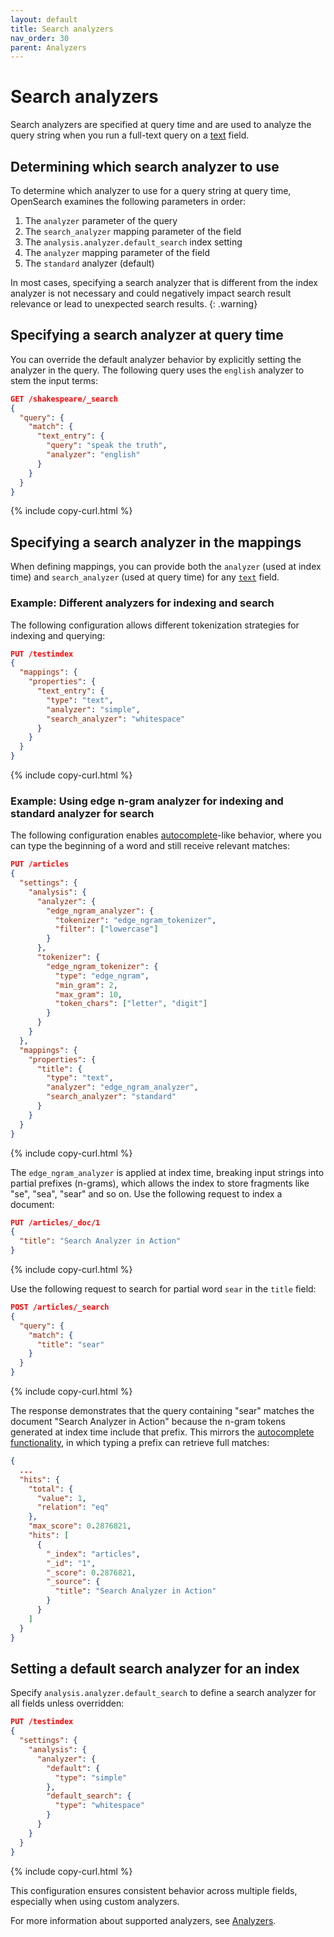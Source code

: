 ```yaml
---
layout: default
title: Search analyzers
nav_order: 30
parent: Analyzers
---
```


# Search analyzers

Search analyzers are specified at query time and are used to analyze the query string when you run a full-text query on a [text]({{site.url}}{{site.baseurl}}/field-types/supported-field-types/text/) field.

## Determining which search analyzer to use

To determine which analyzer to use for a query string at query time, OpenSearch examines the following parameters in order:

1. The `analyzer` parameter of the query
1. The `search_analyzer` mapping parameter of the field
1. The `analysis.analyzer.default_search` index setting
1. The `analyzer` mapping parameter of the field
1. The `standard` analyzer (default)

In most cases, specifying a search analyzer that is different from the index analyzer is not necessary and could negatively impact search result relevance or lead to unexpected search results.
{: .warning}

## Specifying a search analyzer at query time

You can override the default analyzer behavior by explicitly setting the analyzer in the query. The following query uses the `english` analyzer to stem the input terms:

```json
GET /shakespeare/_search
{
  "query": {
    "match": {
      "text_entry": {
        "query": "speak the truth",
        "analyzer": "english"
      }
    }
  }
}
```
{% include copy-curl.html %}

## Specifying a search analyzer in the mappings

When defining mappings, you can provide both the `analyzer` (used at index time) and `search_analyzer` (used at query time) for any [`text`]({{site.url}}{{site.baseurl}}/field-types/supported-field-types/text/) field.

### Example: Different analyzers for indexing and search

The following configuration allows different tokenization strategies for indexing and querying:

```json
PUT /testindex
{
  "mappings": {
    "properties": {
      "text_entry": {
        "type": "text",
        "analyzer": "simple",
        "search_analyzer": "whitespace"
      }
    }
  }
}
```
{% include copy-curl.html %}

### Example: Using edge n-gram analyzer for indexing and standard analyzer for search

The following configuration enables [autocomplete]({{site.url}}{{site.baseurl}}/search-plugins/searching-data/autocomplete/)-like behavior, where you can type the beginning of a word and still receive relevant matches:

```json
PUT /articles
{
  "settings": {
    "analysis": {
      "analyzer": {
        "edge_ngram_analyzer": {
          "tokenizer": "edge_ngram_tokenizer",
          "filter": ["lowercase"]
        }
      },
      "tokenizer": {
        "edge_ngram_tokenizer": {
          "type": "edge_ngram",
          "min_gram": 2,
          "max_gram": 10,
          "token_chars": ["letter", "digit"]
        }
      }
    }
  },
  "mappings": {
    "properties": {
      "title": {
        "type": "text",
        "analyzer": "edge_ngram_analyzer",
        "search_analyzer": "standard"
      }
    }
  }
}
```
{% include copy-curl.html %}

The `edge_ngram_analyzer` is applied at index time, breaking input strings into partial prefixes (n-grams), which allows the index to store fragments like "se", "sea", "sear" and so on. 
Use the following request to index a document:

```json
PUT /articles/_doc/1
{
  "title": "Search Analyzer in Action"
}
```
{% include copy-curl.html %}

Use the following request to search for partial word `sear` in the `title` field:

```json
POST /articles/_search
{
  "query": {
    "match": {
      "title": "sear"
    }
  }
}
```
{% include copy-curl.html %}

The response demonstrates that the query containing "sear" matches the document "Search Analyzer in Action" because the n-gram tokens generated at index time include that prefix. This mirrors the [autocomplete functionality]({{site.url}}{{site.baseurl}}/search-plugins/searching-data/autocomplete/), in which typing a prefix can retrieve full matches:

```json
{
  ...
  "hits": {
    "total": {
      "value": 1,
      "relation": "eq"
    },
    "max_score": 0.2876821,
    "hits": [
      {
        "_index": "articles",
        "_id": "1",
        "_score": 0.2876821,
        "_source": {
          "title": "Search Analyzer in Action"
        }
      }
    ]
  }
}
```

## Setting a default search analyzer for an index

Specify `analysis.analyzer.default_search` to define a search analyzer for all fields unless overridden:

```json
PUT /testindex
{
  "settings": {
    "analysis": {
      "analyzer": {
        "default": {
          "type": "simple"
        },
        "default_search": {
          "type": "whitespace"
        }
      }
    }
  }
}
```
{% include copy-curl.html %}

This configuration ensures consistent behavior across multiple fields, especially when using custom analyzers.

For more information about supported analyzers, see [Analyzers]({{site.url}}{{site.baseurl}}/analyzers/supported-analyzers/index/).
